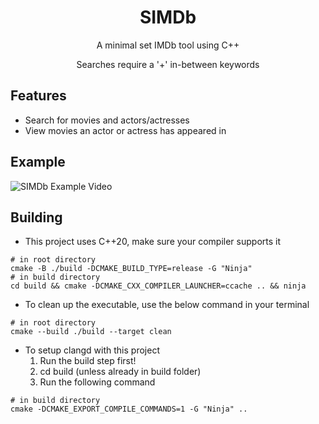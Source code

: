 <h1 align="center">SIMDb</h1>
<p align="center">A minimal set IMDb tool using C++</p>
<p align="center">Searches require a '+' in-between keywords</p>

## Features
- Search for movies and actors/actresses
- View movies an actor or actress has appeared in

## Example

![SIMDb Example Video](./assets/SIMDb-Example.gif)

## Building
- This project uses C++20, make sure your compiler supports it
```shell
# in root directory
cmake -B ./build -DCMAKE_BUILD_TYPE=release -G "Ninja"
# in build directory
cd build && cmake -DCMAKE_CXX_COMPILER_LAUNCHER=ccache .. && ninja
```

- To clean up the executable, use the below command in your terminal
```shell
# in root directory
cmake --build ./build --target clean
```

- To setup clangd with this project
	1. Run the build step first!
	2. cd build (unless already in build folder)
	3. Run the following command
```shell
# in build directory
cmake -DCMAKE_EXPORT_COMPILE_COMMANDS=1 -G "Ninja" ..
```